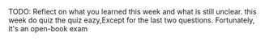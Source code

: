 TODO: Reflect on what you learned this week and what is still unclear.
this week do quiz
the quiz eazy,Except for the last two questions.
Fortunately, it's an open-book exam